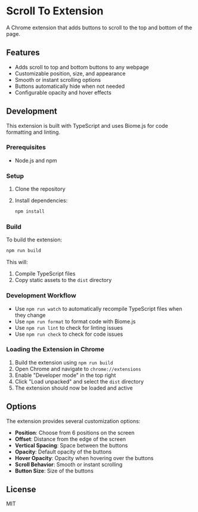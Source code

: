 # Scroll To Extension

A Chrome extension that adds buttons to scroll to the top and bottom of the page.

## Features

- Adds scroll to top and bottom buttons to any webpage
- Customizable position, size, and appearance
- Smooth or instant scrolling options
- Buttons automatically hide when not needed
- Configurable opacity and hover effects

## Development

This extension is built with TypeScript and uses Biome.js for code formatting and linting.

### Prerequisites

- Node.js and npm

### Setup

1. Clone the repository
2. Install dependencies:

   ```bash
   npm install
   ```

### Build

To build the extension:

```bash
npm run build
```

This will:

1. Compile TypeScript files
2. Copy static assets to the `dist` directory

### Development Workflow

- Use `npm run watch` to automatically recompile TypeScript files when they change
- Use `npm run format` to format code with Biome.js
- Use `npm run lint` to check for linting issues
- Use `npm run check` to check for code issues

### Loading the Extension in Chrome

1. Build the extension using `npm run build`
2. Open Chrome and navigate to `chrome://extensions`
3. Enable "Developer mode" in the top right
4. Click "Load unpacked" and select the `dist` directory
5. The extension should now be loaded and active

## Options

The extension provides several customization options:

- **Position**: Choose from 6 positions on the screen
- **Offset**: Distance from the edge of the screen
- **Vertical Spacing**: Space between the buttons
- **Opacity**: Default opacity of the buttons
- **Hover Opacity**: Opacity when hovering over the buttons
- **Scroll Behavior**: Smooth or instant scrolling
- **Button Size**: Size of the buttons

## License

MIT
